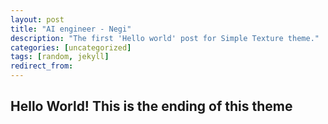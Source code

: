 ```yaml
---
layout: post
title: "AI engineer - Negi"
description: "The first 'Hello world' post for Simple Texture theme."
categories: [uncategorized]
tags: [random, jekyll]
redirect_from:
---
```

<h2>Hello World! This is the ending of this theme</h2>
